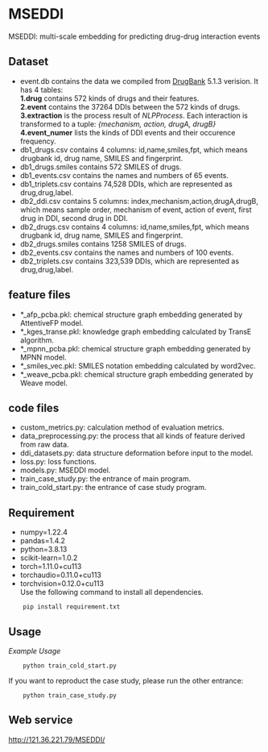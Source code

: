 
# MSEDDI
MSEDDI: multi-scale embedding for predicting drug-drug interaction events
## Dataset
- event.db contains the data we compiled from [DrugBank](https://www.drugbank.ca/) 5.1.3 verision. It has 4 tables:  
**1.drug** contains 572 kinds of drugs and their features.  
**2.event** contains the 37264 DDIs between the 572 kinds of drugs.  
**3.extraction** is the process result of *NLPProcess*. Each interaction is transformed to a tuple: *{mechanism, action, drugA, drugB}*  
**4.event_numer** lists the kinds of DDI events and their occurence frequency.  
- db1_drugs.csv contains 4 columns: id,name,smiles,fpt, which means drugbank id, drug name, SMILES and fingerprint.
- db1_drugs.smiles contains 572 SMILES of drugs.
- db1_events.csv contains the names and numbers of 65 events.
- db1_triplets.csv contains 74,528 DDIs, which are represented as drug,drug,label.
- db2_ddi.csv contains 5 columns: index,mechanism,action,drugA,drugB, which means sample order, mechanism of event, action of event, first drug in DDI, second drug in DDI.
- db2_drugs.csv contains 4 columns: id,name,smiles,fpt, which means drugbank id, drug name, SMILES and fingerprint.
- db2_drugs.smiles contains 1258 SMILES of drugs.
- db2_events.csv contains the names and numbers of 100 events.
- db2_triplets.csv contains 323,539 DDIs, which are represented as drug,drug,label.
## feature files
- *_afp_pcba.pkl: chemical structure graph embedding generated by AttentiveFP model.
- *_kges_transe.pkl: knowledge graph embedding calculated by TransE algorithm.
- *_mpnn_pcba.pkl: chemical structure graph embedding generated by MPNN model.
- *_smiles_vec.pkl: SMILES notation embedding calculated by word2vec.
- *_weave_pcba.pkl: chemical structure graph embedding generated by Weave model.
## code files
- custom_metrics.py: calculation method of evaluation metrics.
- data_preprocessing.py: the process that all kinds of feature derived from raw data.
- ddi_datasets.py: data structure deformation before input to the model.
- loss.py: loss functions.
- models.py: MSEDDI model.
- train_case_study.py: the entrance of main program.
- train_cold_start.py: the entrance of case study program.
## Requirement
- numpy=1.22.4
- pandas=1.4.2
- python=3.8.13
- scikit-learn=1.0.2
- torch=1.11.0+cu113
- torchaudio=0.11.0+cu113
- torchvision=0.12.0+cu113  
Use the following command to install all dependencies. 
```
    pip install requirement.txt
```
## Usage
*Example Usage*
```
    python train_cold_start.py
```
If you want to reproduct the case study, please run the other entrance:
```
    python train_case_study.py
```
## Web service
http://121.36.221.79/MSEDDI/
